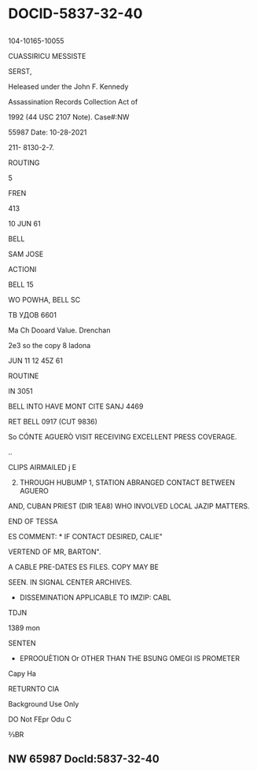 # DOCID-5837-32-40

##
104-10165-10055

CUASSIRICU MESSISTE

SERST,

Heleased under the John F. Kennedy

Assassination Records Collection Act of

1992 (44 USC 2107 Note). Case#:NW

55987 Date: 10-28-2021

211- 8130-2-7.

ROUTING

5

FREN

413

10 JUN 61

BELL

SAM JOSE

ACTIONI

BELL 15

WO POWHA, BELL SC

ТВ УДОВ 6601

Ma Ch Dooard Value. Drenchan

2e3 so the copy 8 ladona

JUN 11 12 45Z 61

ROUTINE

IN 3051

BELL INTO HAVE MONT CITE SANJ 4469

RET BELL 0917 (CUT 9836)

So CÓNTE AGUERÒ VISIT RECEIVING EXCELLENT PRESS COVERAGE.

..

CLIPS AIRMAILED j E

2. THROUGH HUBUMP 1, STATION ABRANGED CONTACT BETWEEN AGUERO

AND, CUBAN PRIEST (DIR 1EA8) WHO INVOLVED LOCAL JAZIP MATTERS.

END OF TESSA

ES COMMENT: * IF CONTACT DESIRED, CALIE"

VERTEND OF MR, BARTON".

A CABLE PRE-DATES ES FILES. COPY MAY BE

SEEN. IN SIGNAL CENTER ARCHIVES.

* DISSEMINATION APPLICABLE TO IMZIP: CABL

TDJN

1389 mon

SENTEN

- EPROOUÈTION Or OTHER THAN THE BSUNG OMEGI IS PROMETER

Сару На

RETURNTO CIA

Background Use Only

DO Not FEpr Odu C

⅔BR

NW 65987 Docld:5837-32-40
---

